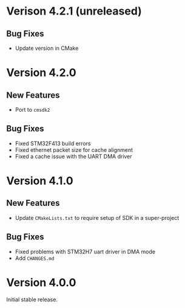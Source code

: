 # Verison 4.2.1 (unreleased)

## Bug Fixes

- Update version in CMake

# Version 4.2.0

## New Features

- Port to `cmsdk2`

## Bug Fixes

- Fixed STM32F413 build errors
- Fixed ethernet packet size for cache alignment
- Fixed a cache issue with the UART DMA driver

# Version 4.1.0

## New Features

- Update `CMakeLists.txt` to require setup of SDK in a super-project

## Bug Fixes

- Fixed problems with STM32H7 uart driver in DMA mode
- Add `CHANGES.md`

# Version 4.0.0

Initial stable release.
